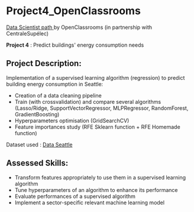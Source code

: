 # Project4_OpenClassrooms
<p><a href="https://openclassrooms.com/fr/paths/164-data-scientist">Data Scientist path </a>by OpenClassrooms (in partnership with CentraleSupélec)</p>

**Project 4** : Predict buildings' energy consumption needs 

## Project Description:

Implementation of a supervised learning algorithm (regression) to predict building energy consumption in Seattle:

* Creation of a data cleaning pipeline
* Train (with crossvalidation) and compare several algorithms (Lasso/Ridge, SupportVectorRegressor, MLPRegressor, RandomForest, GradientBoosting)
* Hyperparameters optimisation (GridSearchCV)
* Feature importances study (RFE Sklearn function + RFE Homemade function)

Dataset used : <a href='https://www.kaggle.com/city-of-seattle/sea-building-energy-benchmarking#2015-building-energy-benchmarking.csv'>Data Seattle</a>

## Assessed Skills:

* Transform features appropriately to use them in a supervised learning algorithm
* Tune hyperparameters of an algorithm to enhance its performance
* Evaluate performances of a supervised algorithm
* Implement a sector-specific relevant machine learning model


